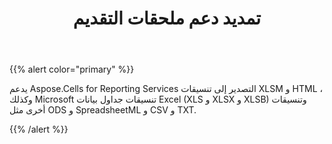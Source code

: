 ﻿---
title: تمديد دعم ملحقات التقديم
type: docs
weight: 40
url: /ar/reportingservices/extended-rendering-extensions-support/
---
{{% alert color="primary" %}} 

يدعم Aspose.Cells for Reporting Services التصدير إلى تنسيقات XLSM و HTML ، وكذلك Microsoft تنسيقات جداول بيانات Excel (XLS و XLSX و XLSB) وتنسيقات أخرى مثل ODS و SpreadsheetML و CSV و TXT.

{{% /alert %}}
